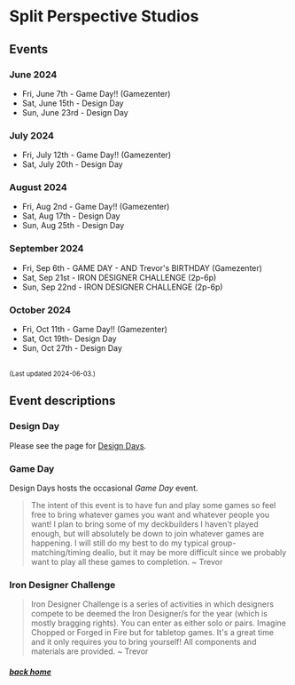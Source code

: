 # Split Perspective Studios

## Events

### June 2024

- Fri, June 7th - Game Day!! (Gamezenter)
- Sat, June 15th - Design Day
- Sun, June 23rd - Design Day

### July 2024

- Fri, July 12th - Game Day!! (Gamezenter)
- Sat, July 20th - Design Day

### August 2024

- Fri, Aug 2nd - Game Day!! (Gamezenter)
- Sat, Aug 17th - Design Day
- Sun, Aug 25th - Design Day

### September 2024

- Fri, Sep 6th - GAME DAY - AND Trevor's BIRTHDAY (Gamezenter)
- Sat, Sep 21st - IRON DESIGNER CHALLENGE (2p-6p) 
- Sun, Sep 22nd - IRON DESIGNER CHALLENGE (2p-6p)

### October 2024

- Fri, Oct 11th - Game Day!! (Gamezenter)
- Sat, Oct 19th- Design Day
- Sun, Oct 27th - Design Day

<br/><small>(Last updated 2024-06-03.)</small><br/>


## Event descriptions

### Design Day

Please see the page for [Design Days](days).


### Game Day

Design Days hosts the occasional *Game Day* event.

> The intent of this event is to have fun and play some games so feel free to bring whatever games you want and whatever people you want! I plan to bring some of my deckbuilders I haven't played enough, but will absolutely be down to join whatever games are happening. I will still do my best to do my typical group-matching/timing dealio, but it may be more difficult since we probably want to play all these games to completion.
> ~ Trevor

### Iron Designer Challenge

> Iron Designer Challenge is a series of activities in which designers compete to be deemed the Iron Designer/s for the year (which is mostly bragging rights). You can enter as either solo or pairs. Imagine Chopped or Forged in Fire but for tabletop games. It's a great time and it only requires you to bring yourself! All components and materials are provided.
> ~ Trevor


##### [back home](/)
